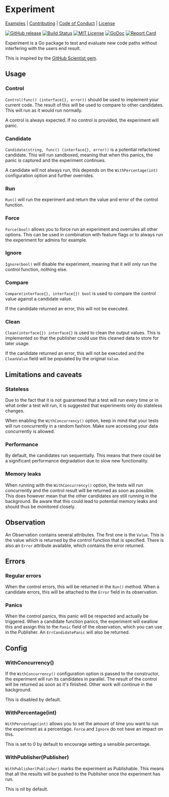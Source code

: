 # Experiment

[Examples](_examples) | [Contributing](CONTRIBUTING.md) | [Code of Conduct](.github/CODE_OF_CONDUCT.md) | [License](LICENSE)

[![GitHub release](https://img.shields.io/github/tag/jelmersnoeck/experiment.svg?label=latest)](https://github.com/jelmersnoeck/experiment/releases)
[![Build Status](https://travis-ci.org/jelmersnoeck/experiment.svg?branch=master)](https://travis-ci.org/jelmersnoeck/experiment)
[![MIT License](https://img.shields.io/badge/license-MIT-blue.svg)](LICENSE)
[![GoDoc](https://godoc.org/github.com/jelmersnoeck/experiment?status.svg)](https://godoc.org/github.com/jelmersnoeck/experiment)
[![Report Card](https://goreportcard.com/badge/github.com/jelmersnoeck/experiment)](https://goreportcard.com/report/github.com/jelmersnoeck/experiment)

Experiment is a Go package to test and evaluate new code paths without
interfering with the users end result.

This is inspired by the [GitHub Scientist gem](https://github.com/github/scientist).

## Usage

### Control

`Control(func() (interface{}, error))` should be used to implement your current
code. The result of this will be used to compare to other candidates. This will
run as it would run normally.

A control is always expected. If no control is provided, the experiment will
panic.

### Candidate

`Candidate(string, func() (interface{}, error))` is a potential refactored
candidate. This will run sandboxed, meaning that when this panics, the panic
is captured and the experiment continues.

A candidate will not always run, this depends on the `WithPercentage(int)`
configuration option and further overrides.

### Run

`Run()` will run the experiment and return the value and error of the control
function.

### Force

`Force(bool)` allows you to force run an experiment and overrules all other
options. This can be used in combination with feature flags or to always run
the experiment for admins for example.

### Ignore

`Ignore(bool)` will disable the experiment, meaning that it will only run the
control function, nothing else.

### Compare

`Compare(interface{}, interface{}) bool` is used to compare the control value
against a candidate value.

If the candidate returned an error, this will not be executed.

### Clean

`Clean(interface{}) interface{}` is used to clean the output values. This is
implemented so that the publisher could use this cleaned data to store for later
usage.

If the candidate returned an error, this will not be executed and the
`CleanValue` field will be populated by the original `Value`.

## Limitations and caveats

### Stateless

Due to the fact that it is not guaranteed that a test will run every time or in
what order a test will run, it is suggested that experiments only do stateless
changes.

When enabling the `WithConcurrency()` option, keep in mind that your tests will
run concurrently in a random fashion. Make sure accessing your data concurrently
is allowed.

### Performance

By default, the candidates run sequentially. This means that there could be a
significant performance degradation due to slow new functionality.

### Memory leaks

When running with the `WithConcurrency()` option, the tests will run
concurrently and the control result will be returned as soon as possible. This
does however mean that the other candidates are still running in the background.
Be aware that this could lead to potential memory leaks and should thus be
monitored closely.

## Observation

An Observation contains several attributes. The first one is the `Value`. This
is the value which is returned by the control function that is specified. There
is also an `Error` attribute available, which contains the error returned.

## Errors

### Regular errors

When the control errors, this will be returned in the `Run()` method. When a
candidate errors, this will be attached to the `Error` field in its observation.

### Panics

When the control panics, this panic will be respected and actually be triggered.
When a candidate function panics, the experiment will swallow this and assign
this to the `Panic` field of the observation, which you can use in the
Publisher. An `ErrCandidatePanic` will also be returned.

## Config

### WithConcurrency()

If the `WithConcurrency()` configuration option is passed to the constructor,
the experiment will run its candidates in parallel. The result of the control
will be returned as soon as it's finished. Other work will continue in the
background.

This is disabled by default.

### WithPercentage(int)

`WithPercentage(int)` allows you to set the amount of time you want to run the
experiment as a percentage. `Force` and `Ignore` do not have an impact on this.

This is set to 0 by default to encourage setting a sensible percentage.

### WithPublisher(Publisher)

`WithPublisher(Publisher)` marks the experiment as Publishable. This means that
all the results will be pushed to the Publisher once the experiment has run.

This is nil by default.

